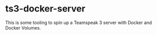 # ts3-docker-server
This is some tooling to spin up a Teamspeak 3 server with Docker and Docker Volumes.
